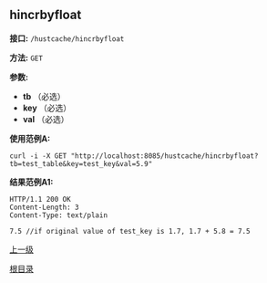## hincrbyfloat ##

**接口:** `/hustcache/hincrbyfloat`

**方法:** `GET`

**参数:** 

*  **tb** （必选）  
*  **key** （必选）  
*  **val** （必选）  

**使用范例A:**

    curl -i -X GET "http://localhost:8085/hustcache/hincrbyfloat?tb=test_table&key=test_key&val=5.9"

**结果范例A1:**

	HTTP/1.1 200 OK
	Content-Length: 3
	Content-Type: text/plain

	7.5 //if original value of test_key is 1.7, 1.7 + 5.8 = 7.5

[上一级](../hustcache.md)

[根目录](../../../index.md)